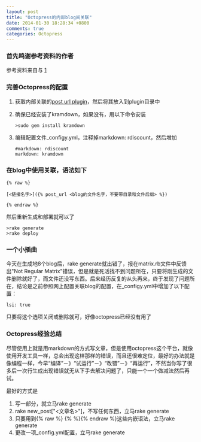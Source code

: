 ```yaml
---
layout: post
title: "Octopress的内部blog间关联"
date: 2014-01-30 18:28:34 +0800
comments: true
categories: Octopress
---
```


### 首先鸣谢参考资料的作者

参考资料来自与 [1](http://blog.eavatar.com/post/2013/06/use-post-url-internal-link-octopress/)

### 完善Octopress的配置

1. 获取内部关联的[post url plugin](https://raw.github.com/michael-groble/jekyll/fix_post_url/lib/jekyll/tags/post_url.rb)，然后将其放入到plugin目录中    

2. 确保已经安装了kramdown，如果没有，用以下命令安装
       
       >sudo gem install kramdown
3. 编辑配置文件_configy.yml，注释掉markdown: rdiscount，然后增加
       
       #markdown: rdiscount
       markdown: kramdown
       
### 在blog中使用关联，语法如下
    
    {% raw %}
    
    [<链接名字>]({% post_url <blog的文件名字，不要带目录和文件后缀> %}) 
    
    {% endraw %}
    
然后重新生成和部署就可以了
    
    >rake generate
    >rake deploy
    
    
### 一个小插曲 
今天在生成地8个blog后，rake generate就出错了，报在matrix.rb文件中反馈出"Not Regular Matrix"错误，但是就是死活找不到问题所在，只要将刚生成的文件删除就好了，而文件还没写东西。后来经历反复的从头再来，终于发现了问题所在，结论是之前参照网上配置关联blog的配置，在_configy.yml中增加了以下配置：

    lsi: true    
    
只要将这个选项关闭或删除就可，好像octopress已经没有用了


### Octopress经验总结

尽管使用上就是用markdown的方式写文章，但是使用octopress这个平台，就像使用开发工具一样，总会出现这样那样的错误，而且还很难定位，最好的办法就是像编程一样，今早“编译”－》“试运行”－》“改错”－》“再运行”，不然当你写了很多后一次行生成出现错误就无从下手去解决问题了，只能一个一个做减法然后再试。

最好的方式是

  1. 写一部分，就立马rake generate  
  2. rake new_post["<文章名>"]，不写任何东西，立马rake generate
  3. 只要用到{% raw %} {%  %}{% endraw %}这些内嵌语法，立马rake generate
  4. 更改一项_config.yml配置，立马rake generate